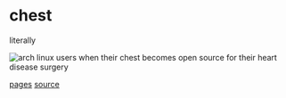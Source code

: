# chest
literally

![arch linux users when their chest becomes open source for their heart disease surgery](https://exponential-workload.github.io/chest/arch%20heart%20surgery.gif)

[pages](https://exponential-workload.github.io/chest) [source](https://github.com/Exponential-Workload/chest/)
